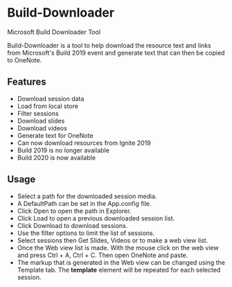 # Build-Downloader
Microsoft Build Downloader Tool

Build-Downloader is a tool to help download the resource text and links from Microsoft's Build 2019 event and generate text that can then be copied to OneNote.

## Features

- Download session data
- Load from local store
- Filter sessions
- Download slides
- Download videos
- Generate text for OneNote
- Can now download resources from Ignite 2019
- Build 2019 is no longer available
- Build 2020 is now available

## Usage

- Select a path for the downloaded session media.
- A DefaultPath can be set in the App.config file.
- Click Open to open the path in Explorer.
- Click Load to open a previous downloaded session list.
- Click Download to download sessions.
- Use the filter options to limit the list of sessions.
- Select sessions then Get Slides, Videos or to make a web view list.
- Once the Web view list is made. With the mouse click on the web view and press Ctrl + A, Ctrl + C. Then open OneNote and paste.
- The markup that is generated in the Web view can be changed using the Template tab.  The **template** element will be repeated for each selected session. 
